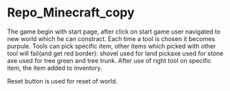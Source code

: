 # Repo_Minecraft_copy
The game begin with start page, after click on start game user navigated to new world which he can constract.
Each time a tool is chosen it becomes purpule.
Tools can pick specific item, other items which picked with other tool will fail(and get red border):
shovel used for land
pickaxe used for stone
axe used for tree green and tree trunk.
After use of right tool on specific item, the item added to inventory.

Reset button is used for reset of world.

